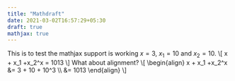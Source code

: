 ```yaml
---
title: "Mathdraft"
date: 2021-03-02T16:57:29+05:30
draft: true
mathjax: true
---
```


This is to test the mathjax support is working $x=3$, $x_1 = 10$ and $x_2 =10$.
\\[ x + x_1 +x_2^x = 1013 \\]
What about alignment?
\\[
\begin{align}
x + x_1 +x_2^x &= 3 + 10 + 10^3 \\\\
 &= 1013
\end{align}
\\]
